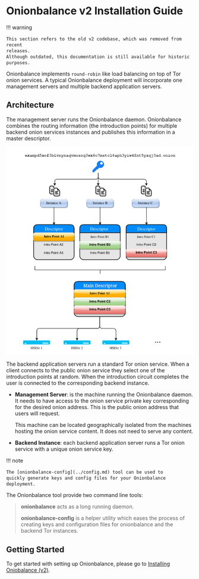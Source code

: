 # Onionbalance v2 Installation Guide

!!! warning

    This section refers to the old v2 codebase, which was removed from recent
    releases.
    Although outdated, this documentation is still available for historic
    purposes.

Onionbalance implements `round-robin` like load balancing on
top of Tor onion services. A typical Onionbalance deployment will
incorporate one management servers and multiple backend application
servers.

## Architecture

The management server runs the Onionbalance daemon. Onionbalance
combines the routing information (the introduction points) for multiple
backend onion services instances and publishes this information in a
master descriptor.

![image](../assets/architecture.png)

The backend application servers run a standard Tor onion service. When a
client connects to the public onion service they select one of the
introduction points at random. When the introduction circuit completes
the user is connected to the corresponding backend instance.

* **Management Server**: is the machine running the Onionbalance daemon. It
  needs to have access to the onion service private key corresponding for the
  desired onion address. This is the public onion address that users will
  request.

  This machine can be located geographically isolated from the machines hosting
  the onion service content. It does not need to serve any content.

* **Backend Instance**: each backend application server runs a Tor onion
  service with a unique onion service key.

!!! note

    The [onionbalance-config](../config.md) tool can be used to
    quickly generate keys and config files for your Onionbalance deployment.

The Onionbalance tool provide two command line tools:

> **onionbalance** acts as a long running daemon.
>
> **onionbalance-config** is a helper utility which eases the process of
> creating keys and configuration files for onionbalance and the backend
> Tor instances.

## Getting Started

To get started with setting up Onionbalance, please go to
[Installing Oniobalance (v2)](installing_ob.md).
